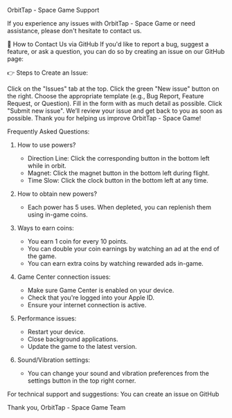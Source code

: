 OrbitTap - Space Game Support

If you experience any issues with OrbitTap - Space Game or need assistance, please don't hesitate to contact us.

🔧 How to Contact Us via GitHub
If you'd like to report a bug, suggest a feature, or ask a question, you can do so by creating an issue on our GitHub page:

👉 Steps to Create an Issue:

Click on the "Issues" tab at the top.
Click the green "New issue" button on the right.
Choose the appropriate template (e.g., Bug Report, Feature Request, or Question).
Fill in the form with as much detail as possible.
Click "Submit new issue".
We’ll review your issue and get back to you as soon as possible. Thank you for helping us improve OrbitTap - Space Game!



Frequently Asked Questions:

1. How to use powers?
   - Direction Line: Click the corresponding button in the bottom left while in orbit.
   - Magnet: Click the magnet button in the bottom left during flight.
   - Time Slow: Click the clock button in the bottom left at any time.

2. How to obtain new powers?
   - Each power has 5 uses. When depleted, you can replenish them using in-game coins.

3. Ways to earn coins:
   - You earn 1 coin for every 10 points.
   - You can double your coin earnings by watching an ad at the end of the game.
   - You can earn extra coins by watching rewarded ads in-game.

4. Game Center connection issues:
   - Make sure Game Center is enabled on your device.
   - Check that you're logged into your Apple ID.
   - Ensure your internet connection is active.

5. Performance issues:
   - Restart your device.
   - Close background applications.
   - Update the game to the latest version.

6. Sound/Vibration settings:
   - You can change your sound and vibration preferences from the settings button in the top right corner.

For technical support and suggestions:
You can create an issue on GitHub

Thank you, OrbitTap - Space Game Team
